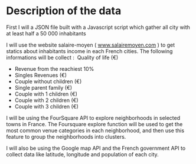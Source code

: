 # Description of the data

First I will a JSON file built with a Javascript script which gather all city with at least half a 50 000 inhabitants

I will use the website salaire-moyen  ( www.salairemoyen.com ) to get statics about inhabitants income in each French cities. The following informations will be collect : ​
Quality of life (€)​
- Revenue from the reachiest 10%​
- Singles Revenues (€)​
- Couple without children (€)​
- Single parent family (€)​
- Couple with 1 children (€)​
- Couple with 2 children (€)​
- Couple with 3 children (€)​

I will be using the FourSquare API to explore neighborhoods in selected towns in France. The Foursquare explore function will be used to get the most common venue categories in each neighborhood, and then use this feature to group the neighborhoods into clusters. ​

​I will also be using the Google map API and the French government API to collect data like latitude, longitude and population of each city.​